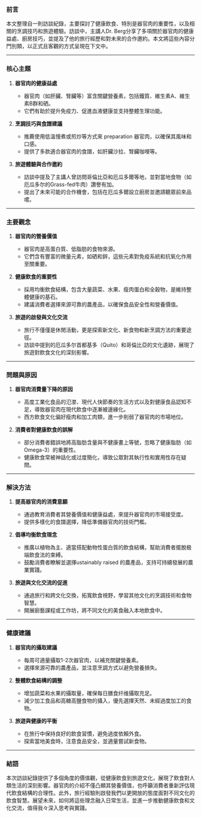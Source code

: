 ### 前言

本文整理自一則訪談紀錄，主要探討了健康飲食、特別是器官肉的重要性，以及相關的烹調技巧和旅遊體驗。訪談中，主講人Dr. Berg分享了多項關於器官肉的健康益處、廚房技巧，並提及了他的旅行經歷和對未來的合作邀約。本文將這些內容分門別類，以正式且客觀的方式呈現在下文中。

---

### 核心主題

1. **器官肉的健康益處**  
   - 器官肉（如肝臟、腎臟等）富含關鍵營養素，包括鐵質、維生素A、維生素B群和硒。
   - 它們有助於提升免疫力、促進血液健康並支持整體生理功能。

2. **烹調技巧與食譜建議**  
   - 推薦使用低溫慢煮或煎炒等方式來 preparation 器官肉，以確保其風味和口感。
   - 提供了多款適合器官肉的食譜，如肝臟沙拉、腎臟咖哩等。

3. **旅遊體驗與合作邀約**  
   - 訪談中提及了主講人曾訪問哥倫比亞和厄瓜多爾等地，並對當地食物（如厄瓜多尔的Grass-fed牛肉）讚譽有加。
   - 提出了未來可能的合作機會，包括在厄瓜多爾設立廚房並邀請聽眾前來品嚐。

---

### 主要觀念

1. **器官肉的營養價值**  
   - 器官肉是高蛋白質、低脂肪的食物來源。
   - 它們含有豐富的微量元素，如硒和鋅，這些元素對免疫系統和抗氧化作用至關重要。

2. **健康飲食的重要性**  
   - 採用均衡飲食結構，包含大量蔬菜、水果、瘦肉蛋白和全穀物，是維持整體健康的基石。
   - 建議消費者選擇來源可靠的農產品，以確保食品安全性和營養價值。

3. **旅遊的啟發與文化交流**  
   - 旅行不僅僅是休閒活動，更是探索新文化、新食物和新烹調方法的重要途徑。
   - 訪談中提到的厄瓜多尔首都基多（Quito）和哥倫比亞的文化遺跡，展現了旅遊對飲食文化的深刻影響。

---

### 問題與原因

1. **器官肉消費量下降的原因**  
   - 高度工業化食品的氾漤、現代人快節奏的生活方式以及對健康食品認知不足，導致器官肉在現代飲食中逐漸被邊緣化。
   - 西方飲食文化偏好瘦肉和加工肉類，進一步削弱了器官肉的市場地位。

2. **消費者對健康飲食的誤解**  
   - 部分消費者錯誤地將高脂肪含量與不健康畫上等號，忽略了健康脂肪（如 Omega-3）的重要性。
   - 健康飲食常被神話化或过度簡化，導致公眾對其執行性和實用性存在疑問。

---

### 解決方法

1. **提高器官肉的消費意願**  
   - 通過教育消費者其營養價值和健康益處，來提升器官肉的市場接受度。
   - 提供多樣化的食譜選擇，降低準備器官肉的技術門檻。

2. **倡導均衡飲食理念**  
   - 推廣以植物為主、適當搭配動物性蛋白質的飲食結構，幫助消費者擺脫极端飲食法的束縛。
   - 鼓勵消費者瞭解並選擇ustainably raised 的農產品，支持可持續發展的農業實踐。

3. **旅遊與文化交流的促進**  
   - 通過旅行和跨文化交換，拓寬飲食視野，學習其他文化的烹調技術和食物智慧。
   - 開展廚藝課程或工作坊，將不同文化的美食融入本地飲食中。

---

### 健康建議

1. **器官肉的攝取建議**  
   - 每周可適量攝取1-2次器官肉，以補充關鍵營養素。
   - 選擇來源可靠的農產品，並注意烹調方式以避免營養損失。

2. **整體飲食結構的調整**  
   - 增加蔬菜和水果的攝取量，確保每日膳食纤维攝取充足。
   - 減少加工食品和高糖高鹽食物的攝入，優先選擇天然、未經過度加工的食物。

3. **旅遊與健康的平衡**  
   - 在旅行中保持良好的飲食習慣，避免過度依賴外食。
   - 探索當地美食時，注意食品安全，並適量嘗試新食物。

---

### 結語

本次訪談紀錄提供了多個角度的價值觀，從健康飲食到旅遊文化，展現了飲食對人類生活的深刻影響。器官肉的介紹不僅凸顯其營養價值，也呼籲消費者重新評估現代飲食結構的合理性。此外，旅行經驗則啟發我們以更開放的態度面對不同文化的飲食智慧。展望未來，如何將這些理念融入日常生活，並進一步推動健康飲食和文化交流，值得我々深入思考與實踐。